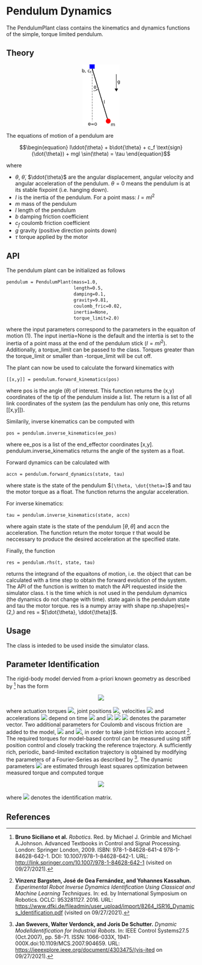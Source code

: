 #  Pendulum Dynamics #

The PendulumPlant class contains the kinematics and dynamics functions of the simple, torque limited pendulum.

## Theory #

<div align="center">
<img width="100" src="../../../../docs/pendulum.png">
</div>

The equations of motion of a pendulum are

```math
\begin{equation}
I\ddot{\theta} + b\dot{\theta} + c_f \text{sign}(\dot{\theta}) + mgl \sin(\theta) = \tau
\end{equation}
```

where

- $`\theta`$, $`\dot{\theta}`$, $`\ddot{\theta}`$ are the angular displacement, angular velocity and angular acceleration of the pendulum. $`\theta=0`$ means the pendulum is at its stable fixpoint (i.e. hanging down).
- $`I`$ is the inertia of the pendulum. For a point mass: $`I=ml^2`$
- $`m`$ mass of the pendulum
- $`l`$ length of the pendulum
- $`b`$ damping friction coefficient
- $`c_f`$ coulomb friction coefficient
- $`g`$ gravity (positive direction points down)
- $`\tau`$ torque applied by the motor


## API #

The pendulum plant can be initialized as follows

    pendulum = PendulumPlant(mass=1.0,
                             length=0.5,
                             damping=0.1,
                             gravity=9.81,
                             coulomb_fric=0.02,
                             inertia=None,
                             torque_limit=2.0)

where the input parameters correspond to the parameters in the equaiton of motion (1). The input inertia=None is the default and the intertia is set to the inertia of a point mass at the end of the pendulum stick ($`I=ml^2`$). Additionally, a torque_limit can be passed to the class. Torques greater than the torque_limit or smaller than -torque_limit will be cut off.

The plant can now be used to calculate the forward kinematics with

    [[x,y]] = pendulum.forward_kinematics(pos)

where pos is the angle ($`\theta`$) of interest. This function returns the (x,y) coordinates of the tip of the pendulum inside a list. The return is a list of all link coordinates of the system (as the pendulum has only one, this returns [[x,y]]).

Similarily, inverse kinematics can be computed with

    pos = pendulum.inverse_kinematics(ee_pos)

where ee_pos is a list of the end_effector coordinates [x,y]. pendulum.inverse_kinematics returns the angle of the system as a float.

Forward dynamics can be calculated with

    accn = pendulum.forward_dynamics(state, tau)

where state is the state of the pendulum $`[\theta, \dot{theta=]`$ and tau the motor torque as a float. The function returns the angular acceleration.

For inverse kinematics:

    tau = pendulum.inverse_kinematics(state, accn)

where again state is the state of the pendulum $`[\theta, \dot{\theta}]`$ and accn the acceleration. The function return the motor torque $`\tau`$ that would be neccessary to produce the desired acceleration at the specified state.

Finally, the function

    res = pendulum.rhs(t, state, tau)

returns the integrand of the equaitons of motion, i.e. the object that can be calculated with a time step to obtain the forward evolution of the system. The API of the function is written to match the API requested inside the simulator class.
t is the time which is not used in the pendulum dynamics (the dynamics do not change with time). state again is the pendulum state and tau the motor torque. res is a numpy array with shape np.shape(res)=(2,) and res = $`[\dot{\theta}, \ddot{\theta}]`$.


## Usage #

The class is inteded to be used inside the simulator class.

## Parameter Identification #

The rigid-body model dervied from a-priori known geometry as described by [^fn1] has the form 

<div align="center">
<img src="https://render.githubusercontent.com/render/math?math=%5Ctau(t)%3D%20%5Cmathbf%7BY%7D%20%5Cleft(%5Ctheta(t)%2C%20%5Cdot%20%5Ctheta(t)%2C%20%5Cddot%20%5Ctheta(t)%5Cright)%20%5C%3B%20%5Clambda%2C">
</div>

<!-- $$\tau(t)= \mathbf{Y} \left(\theta(t), \dot \theta(t), \ddot \theta(t)\right) \; \lambda,$$ -->

where actuation torques <img src="https://render.githubusercontent.com/render/math?math=\tau (t)">, joint positions <img src="https://render.githubusercontent.com/render/math?math=\theta(t)">, velocities <img src="https://render.githubusercontent.com/render/math?math=\dot \theta (t)"> and accelerations <img src="https://render.githubusercontent.com/render/math?math=\ddot \theta(t)"> depend on time <img src="https://render.githubusercontent.com/render/math?math=t"> and <img src="https://render.githubusercontent.com/render/math?math=\lambda"> <img src="https://render.githubusercontent.com/render/math?math=\in"> <img src="https://render.githubusercontent.com/render/math?math=\mathbb{R}^{6n}"> denotes the parameter vector. Two additional parameters for Coulomb and viscous friction are added to the model, <img src="https://render.githubusercontent.com/render/math?math=F_{c,i}"> and <img src="https://render.githubusercontent.com/render/math?math=F_{v,i}">, in order to take joint friction into account [^fn2]. The required torques for model-based control can be measured using stiff position control and closely tracking the reference trajectory. A sufﬁciently rich, periodic, band-limited excitation trajectory is obtained by modifying the parameters of a Fourier-Series as described by [^fn3]. The dynamic parameters <img src="https://render.githubusercontent.com/render/math?math=\hat{\lambda}"> are estimated through least squares optimization between measured torque and computed torque

<div align="center">
<img src="https://render.githubusercontent.com/render/math?math=%5Chat%7B%5Clambda%7D%20%3D%20%5Cunderset%7B%5Clambda%7D%7B%5Ctext%7Bargmin%7D%7D%20%5Cleft(%20(%5Cmathit%7B%5CPhi%7D%20%5Clambda%20-%20%5Ctau_m)%5ET%20(%5Cmathit%7B%5CPhi%7D%20%5Clambda%20-%20%5Ctau_m)%20%5Cright)">
</div>

<!-- $$\hat{\lambda} = \underset{\lambda}{\text{argmin}} \left( (\mathit{\Phi} \lambda - \tau_m)^T (\mathit{\Phi} \lambda - \tau_m) \right),$$ -->

where <img src="https://render.githubusercontent.com/render/math?math=\mathit{\Phi}"> denotes the identiﬁcation matrix.


## References #

[^fn1]:  **Bruno Siciliano et al.** _Robotics_. Red. by Michael J. Grimble and Michael A.Johnson. Advanced Textbooks in Control and Signal Processing. London: Springer  London,  2009. ISBN:  978-1-84628-641-4  978-1-84628-642-1. DOI: 10.1007/978-1-84628-642-1. URL: http://link.springer.com/10.1007/978-1-84628-642-1 (visited on 09/27/2021).
[^fn2]: **Vinzenz Bargsten, José de Gea Fernández, and Yohannes Kassahun.** _Experimental Robot Inverse Dynamics Identification Using Classical and Machine Learning Techniques_. In: ed. by International Symposium on Robotics. OCLC: 953281127. 2016. URL: https://www.dfki.de/fileadmin/user_upload/import/8264_ISR16_Dynamics_Identification.pdf (visited on 09/27/2021).
[^fn3]: **Jan  Swevers,  Walter  Verdonck,  and  Joris  De  Schutter.** _Dynamic  ModelIdentification for Industrial Robots_. In: IEEE Control Systems27.5 (Oct.2007), pp. 58–71. ISSN: 1066-033X, 1941-000X.doi:10.1109/MCS.2007.904659. URL: https://ieeexplore.ieee.org/document/4303475/(vis-ited on 09/27/2021).
